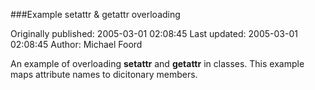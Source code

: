 ###Example setattr & getattr overloading

Originally published: 2005-03-01 02:08:45
Last updated: 2005-03-01 02:08:45
Author: Michael Foord

An example of overloading __setattr__ and __getattr__ in classes. This example maps attribute names to dicitonary members.